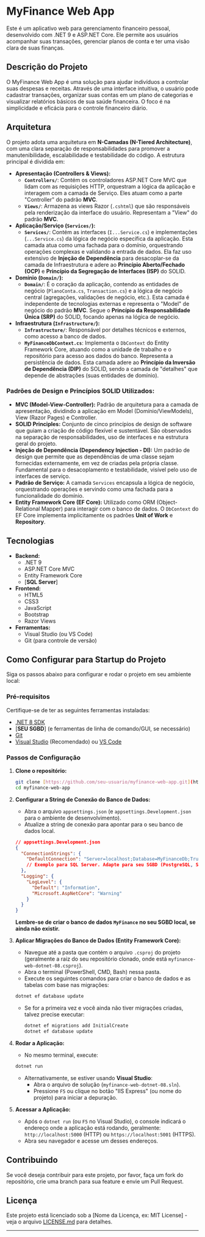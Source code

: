 # MyFinance Web App

Este é um aplicativo web para gerenciamento financeiro pessoal, desenvolvido com .NET 9 e ASP.NET Core. Ele permite aos usuários acompanhar suas transações, gerenciar planos de conta e ter uma visão clara de suas finanças.

## Descrição do Projeto

O MyFinance Web App é uma solução para ajudar indivíduos a controlar suas despesas e receitas. Através de uma interface intuitiva, o usuário pode cadastrar transações, organizar suas contas em um plano de categorias e visualizar relatórios básicos de sua saúde financeira. O foco é na simplicidade e eficácia para o controle financeiro diário.

## Arquitetura

O projeto adota uma arquitetura em **N-Camadas (N-Tiered Architecture)**, com uma clara separação de responsabilidades para promover a manutenibilidade, escalabilidade e testabilidade do código. A estrutura principal é dividida em:

* **Apresentação (Controllers & Views):**
    * **`Controllers/`**: Contém os controladores ASP.NET Core MVC que lidam com as requisições HTTP, orquestram a lógica da aplicação e interagem com a camada de Serviço. Eles atuam como a parte "Controller" do padrão **MVC**.
    * **`Views/`**: Armazena as views Razor (`.cshtml`) que são responsáveis pela renderização da interface do usuário. Representam a "View" do padrão **MVC**.
* **Aplicação/Serviço (`Services/`):**
    * **`Services/`**: Contém as interfaces (`I...Service.cs`) e implementações (`...Service.cs`) da lógica de negócio específica da aplicação. Esta camada atua como uma fachada para o domínio, orquestrando operações complexas e validando a entrada de dados. Ela faz uso extensivo de **Injeção de Dependência** para desacoplar-se da camada de Infraestrutura e adere ao **Princípio Aberto/Fechado (OCP)** e **Princípio da Segregação de Interfaces (ISP)** do SOLID.
* **Domínio (`Domain/`):**
    * **`Domain/`**: É o coração da aplicação, contendo as entidades de negócio (`PlanoConta.cs`, `Transaction.cs`) e a lógica de negócio central (agregações, validações de negócio, etc.). Esta camada é independente de tecnologias externas e representa o "Model" de negócio do padrão **MVC**. Segue o **Princípio da Responsabilidade Única (SRP)** do SOLID, focando apenas na lógica de negócio.
* **Infraestrutura (`Infrastructure/`):**
    * **`Infrastructure/`**: Responsável por detalhes técnicos e externos, como acesso a banco de dados.
    * **`MyFinanceDbContext.cs`**: Implementa o `DbContext` do Entity Framework Core, atuando como a unidade de trabalho e o repositório para acesso aos dados do banco. Representa a persistência de dados. Esta camada adere ao **Princípio da Inversão de Dependência (DIP)** do SOLID, sendo a camada de "detalhes" que depende de abstrações (suas entidades de domínio).

### Padrões de Design e Princípios SOLID Utilizados:

* **MVC (Model-View-Controller):** Padrão de arquitetura para a camada de apresentação, dividindo a aplicação em Model (Domínio/ViewModels), View (Razor Pages) e Controller.
* **SOLID Principles:** Conjunto de cinco princípios de design de software que guiam a criação de código flexível e sustentável. São observados na separação de responsabilidades, uso de interfaces e na estrutura geral do projeto.
* **Injeção de Dependência (Dependency Injection - DI):** Um padrão de design que permite que as dependências de uma classe sejam fornecidas externamente, em vez de criadas pela própria classe. Fundamental para o desacoplamento e testabilidade, visível pelo uso de interfaces de serviço.
* **Padrão de Serviço:** A camada `Services` encapsula a lógica de negócio, orquestrando operações e servindo como uma fachada para a funcionalidade do domínio.
* **Entity Framework Core (EF Core):** Utilizado como ORM (Object-Relational Mapper) para interagir com o banco de dados. O `DbContext` do EF Core implementa implicitamente os padrões **Unit of Work** e **Repository**.


## Tecnologias

* **Backend:**
    * .NET 9
    * ASP.NET Core MVC
    * Entity Framework Core
    * [**SQL Server**]
* **Frontend:**
    * HTML5
    * CSS3
    * JavaScript
    * Bootstrap
    * Razor Views
* **Ferramentas:**
    * Visual Studio (ou VS Code)
    * Git (para controle de versão)

## Como Configurar para Startup do Projeto

Siga os passos abaixo para configurar e rodar o projeto em seu ambiente local:

### Pré-requisitos

Certifique-se de ter as seguintes ferramentas instaladas:

* [.NET 8 SDK](https://dotnet.microsoft.com/download/dotnet/8.0)
* [**SEU SGBD**] (e ferramentas de linha de comando/GUI, se necessário)
* [Git](https://git-scm.com/downloads)
* [Visual Studio](https://visualstudio.microsoft.com/downloads/) (Recomendado) ou [VS Code](https://code.visualstudio.com/)

### Passos de Configuração

1.  **Clone o repositório:**

    ```bash
    git clone [https://github.com/seu-usuario/myfinance-web-app.git](https://github.com/seu-usuario/myfinance-web-app.git)
    cd myfinance-web-app
    ```

2.  **Configurar a String de Conexão do Banco de Dados:**

    * Abra o arquivo `appsettings.json` (e `appsettings.Development.json` para o ambiente de desenvolvimento).
    * Atualize a string de conexão para apontar para o seu banco de dados local.

    ```json
    // appsettings.Development.json
    {
      "ConnectionStrings": {
        "DefaultConnection": "Server=localhost;Database=MyFinanceDb;Trusted_Connection=True;MultipleActiveResultSets=true;TrustServerCertificate=True;"
        // Exemplo para SQL Server. Adapte para seu SGBD (PostgreSQL, SQLite, etc.)
      },
      "Logging": {
        "LogLevel": {
          "Default": "Information",
          "Microsoft.AspNetCore": "Warning"
        }
      }
    }
    ```
    **Lembre-se de criar o banco de dados `MyFinance` no seu SGBD local, se ainda não existir.**

3.  **Aplicar Migrações do Banco de Dados (Entity Framework Core):**

    * Navegue até a pasta que contém o arquivo `.csproj` do projeto (geralmente a raiz do seu repositório clonado, onde está `myfinance-web-dotnet-08.csproj`).
    * Abra o terminal (PowerShell, CMD, Bash) nessa pasta.
    * Execute os seguintes comandos para criar o banco de dados e as tabelas com base nas migrações:

    ```bash
    dotnet ef database update
    ```
    * Se for a primeira vez e você ainda não tiver migrações criadas, talvez precise executar:
        ```bash
        dotnet ef migrations add InitialCreate
        dotnet ef database update
        ```

4.  **Rodar a Aplicação:**

    * No mesmo terminal, execute:

    ```bash
    dotnet run
    ```

    * Alternativamente, se estiver usando **Visual Studio**:
        * Abra o arquivo de solução (`myfinance-web-dotnet-08.sln`).
        * Pressione `F5` ou clique no botão "IIS Express" (ou nome do projeto) para iniciar a depuração.

5.  **Acessar a Aplicação:**

    * Após o `dotnet run` (ou `F5` no Visual Studio), o console indicará o endereço onde a aplicação está rodando, geralmente:
        `http://localhost:5000` (HTTP) ou `https://localhost:5001` (HTTPS).
    * Abra seu navegador e acesse um desses endereços.

## Contribuindo

Se você deseja contribuir para este projeto, por favor, faça um fork do repositório, crie uma branch para sua feature e envie um Pull Request.

## Licença

Este projeto está licenciado sob a [Nome da Licença, ex: MIT License] - veja o arquivo [LICENSE.md](LICENSE.md) para detalhes.

---
